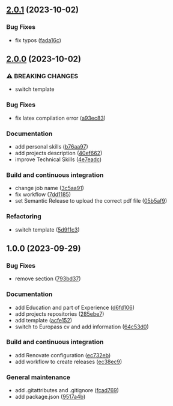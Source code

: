 ## [2.0.1](https://github.com/FilippoVissani/curriculum-vitae/compare/2.0.0...2.0.1) (2023-10-02)


### Bug Fixes

* fix typos ([fada16c](https://github.com/FilippoVissani/curriculum-vitae/commit/fada16c573143d6191721f9c96e2b74c4b5446fc))

## [2.0.0](https://github.com/FilippoVissani/curriculum-vitae/compare/1.0.0...2.0.0) (2023-10-02)


### ⚠ BREAKING CHANGES

* switch template

### Bug Fixes

* fix latex compilation error ([a93ec83](https://github.com/FilippoVissani/curriculum-vitae/commit/a93ec83a30f2712a94f187e5087b801a177bffe8))


### Documentation

* add personal skills ([b76aa97](https://github.com/FilippoVissani/curriculum-vitae/commit/b76aa977ef7f360be8dac1a9fc5b15140a8b9f43))
* add projects description ([40ef662](https://github.com/FilippoVissani/curriculum-vitae/commit/40ef66255614d60c885609a96533bb031989083e))
* improve Technical Skills ([4e7eadc](https://github.com/FilippoVissani/curriculum-vitae/commit/4e7eadc7785887b8f0692c81261b18e381df9c4e))


### Build and continuous integration

* change job name ([3c5aa91](https://github.com/FilippoVissani/curriculum-vitae/commit/3c5aa91c68b26e91e8e2b15e7107441e58435aba))
* fix workflow ([7dd1185](https://github.com/FilippoVissani/curriculum-vitae/commit/7dd1185ce534254b1f49917257783fd94bd040ff))
* set Semantic Release to upload the correct pdf file ([05b5af9](https://github.com/FilippoVissani/curriculum-vitae/commit/05b5af984a298ba0f3e2f652bb5577255492d726))


### Refactoring

* switch template ([5d9f1c3](https://github.com/FilippoVissani/curriculum-vitae/commit/5d9f1c35124a5d6b432c95461df430b05076d0db))

## 1.0.0 (2023-09-29)


### Bug Fixes

* remove section ([793bd37](https://github.com/FilippoVissani/curriculum-vitae/commit/793bd3728c471fd2b9d264bf9bff907ffef0129f))


### Documentation

* add Education and part of Experience ([d6fd106](https://github.com/FilippoVissani/curriculum-vitae/commit/d6fd106e34ca4cb94643c04088dc80e343393cec))
* add projects repositories ([285ebe7](https://github.com/FilippoVissani/curriculum-vitae/commit/285ebe70ff5f4774136046ce8b817aa19b2e911e))
* add template ([acfe152](https://github.com/FilippoVissani/curriculum-vitae/commit/acfe15292ec590d10e09f8bd57e4b0ae4433e84c))
* switch to Europass cv and add information ([64c53d0](https://github.com/FilippoVissani/curriculum-vitae/commit/64c53d01cf6c0f1d4ef30432d98663e415886e3b))


### Build and continuous integration

* add Renovate configuration ([ec732eb](https://github.com/FilippoVissani/curriculum-vitae/commit/ec732ebbb2cd535c3006459a23bfd93e539d19d8))
* add workflow to create releases ([ec38ec9](https://github.com/FilippoVissani/curriculum-vitae/commit/ec38ec92f8c2bb1aa04099be6233a5c5a206771d))


### General maintenance

* add .gitattributes and .gitignore ([fcad769](https://github.com/FilippoVissani/curriculum-vitae/commit/fcad76996685a50730295276f0225e3fcfe30715))
* add package.json ([9517a4b](https://github.com/FilippoVissani/curriculum-vitae/commit/9517a4b316dcee70f4ecb1701e870eac2f18c0f9))
